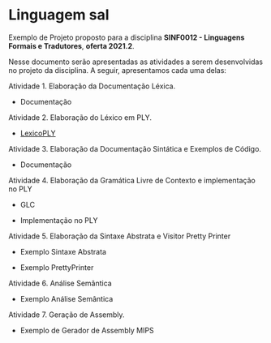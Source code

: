 # Linguagem sal
Exemplo de Projeto proposto para a disciplina __SINF0012 - Linguagens Formais e Tradutores__, __oferta 2021.2__.

Nesse documento serão apresentadas as atividades a serem desenvolvidas no projeto da disciplina. A seguir, apresentamos cada uma delas:

Atividade 1. Elaboração da Documentação Léxica.

- Documentação
  
Atividade 2. Elaboração do Léxico em PLY.
	
- [LexicoPLY](https://github.com/andreluisms/TutorialSemantico02/blob/main)

Atividade 3. Elaboração da Documentação Sintática e Exemplos de Código.

- Documentação

Atividade 4. Elaboração da Gramática Livre de Contexto e implementação no PLY

- GLC

- Implementação no PLY

Atividade 5. Elaboração da Sintaxe Abstrata e Visitor Pretty Printer

- Exemplo Sintaxe Abstrata

- Exemplo PrettyPrinter

Atividade 6. Análise Semântica

- Exemplo Análise Semântica

Atividade 7. Geração de Assembly.

- Exemplo de Gerador de Assembly MIPS

